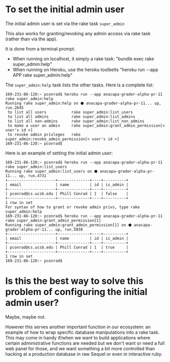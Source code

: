 # To set the initial admin user

The initial admin user is set via the rake task `super_admin`

This also works for granting/revoking any admin access via rake task (rather than via the app).

It is done from a terminal prompt.  
* When running on localhost, it simply a rake task: "bundle exec rake super_admin:help"
* When running on Heroku, use the heroku toolbelts "heroku run --app APP rake super_admin:help"

The `super_admin:help` task lists the other tasks.  Here is a complete list:

```
169-231-86-120:~ pconrad$ heroku run --app anacapa-grader-alpha-pr-11 rake super_admin:help
Running rake super_admin:help on ⬢ anacapa-grader-alpha-pr-11... up, run.2645
 to list all users           rake super_admin:list_users   
 to list all admins          rake super_admin:list_admins   
 to list all non-admins      rake super_admin:list_non_admins   
 to make a user an admin     rake super_admin:grant_admin_permission[< user's id >]   
 to revoke admin privleges   rake super_admin:revoke_admin_permission[< user's id >]   
169-231-86-120:~ pconrad$ 
```

Here is an example of setting the initial admin user:

```
169-231-86-120:~ pconrad$ heroku run --app anacapa-grader-alpha-pr-11 rake super_admin:list_users
Running rake super_admin:list_users on ⬢ anacapa-grader-alpha-pr-11... up, run.4731
+---------------------+--------------+----+----------+
| email               | name         | id | is_admin |
+---------------------+--------------+----+----------+
| pconrad@cs.ucsb.edu | Phill Conrad | 1  | false    |
+---------------------+--------------+----+----------+
1 row in set
For syntax of how to grant or revoke admin privs, type rake super_admin:help
169-231-86-120:~ pconrad$ heroku run --app anacapa-grader-alpha-pr-11 rake super_admin:grant_admin_permission[1]
Running rake super_admin:grant_admin_permission[1] on ⬢ anacapa-grader-alpha-pr-11... up, run.5038
+---------------------+--------------+----+----------+
| email               | name         | id | is_admin |
+---------------------+--------------+----+----------+
| pconrad@cs.ucsb.edu | Phill Conrad | 1  | true     |
+---------------------+--------------+----+----------+
1 row in set
169-231-86-120:~ pconrad$ 
```

# Is this the best way to solve this problem of configuring the initial admin user?

Maybe, maybe not.

However this serves another important function in our ecosystem: an example of how to 
wrap specific database manipulations into a rake task.   This may come in handy if/when we want to build applications 
where certain  administrative functions are needed but we don't want or need a full web panel for those, and we want something a bit more controlled than hacking at a production database in raw Sequel or even in interactive ruby.
